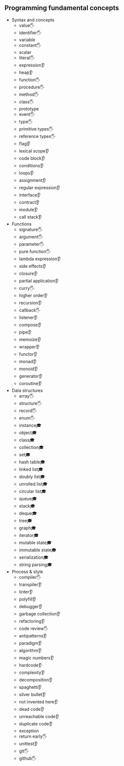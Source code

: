 ## Programming fundamental concepts

- Syntax and concepts
  - value🖐️
  - identifier🖐️
  - variable
  - constant🖐️
  - scalar
  - literal🖐️
  - expression👂
  - heap👂
  - function🖐️
  - procedure🖐️
  - method🖐️
  - class🖐️
  - prototype
  - event🖐️
  - type🖐️
  - primitive types🖐️
  - reference types🖐️
  - flag👂
  - lexical scope👂
  - code block👂
  - conditions👂
  - loops👂
  - assignment👂
  - regular expression👂
  - interface👂
  - contract👂
  - module👂
  - call stack👂
- Functions
  - signature🖐️
  - argument🖐️
  - parameter🖐️
  - pure function🖐️
  - lambda expression👂
  - side effects👂
  - closure👂
  - partial application👂
  - curry🖐️
  - higher order👂
  - recursion👂
  - callback🖐️
  - listener👂
  - compose👂
  - pipe👂
  - memoize👂
  - wrapper👂
  - functor👂
  - monad👂
  - monoid👂
  - generator👂
  - coroutine👂
- Data structures
  - array🖐️
  - structure🖐️
  - record🖐️
  - enum🖐️
  - instance🎓 
  - object🎓 
  - class🎓 
  - collection🎓 
  - set🎓 
  - hash table🎓 
  - linked list🎓 
  - doubly list🎓 
  - unrolled list🎓 
  - circular list🎓 
  - queue🎓 
  - stack🎓 
  - deque🎓 
  - tree🎓 
  - graph🎓 
  - iterator🎓 
  - mutable state🎓 
  - immutable state🎓 
  - serialization🎓 
  - string parsing🎓 
- Process & style
  - compiler🖐️
  - transpiler👂
  - linter👂
  - polyfill👂
  - debugger👂
  - garbage collection👂
  - refactoring👂
  - code review🖐️
  - antipatterns👂
  - paradigm👂
  - algorithm👂
  - magic numbers👂
  - hardcode👂
  - complexity👂
  - decomposition👂
  - spaghetti👂
  - silver bullet👂
  - not invented here👂
  - dead code👂
  - unreachable code👂
  - duplicate code👂
  - exception
  - return early🖐️
  - unittest👂
  - git🖐️
  - github🖐️
